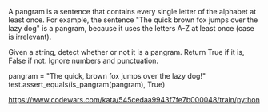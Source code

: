 A pangram is a sentence that contains every single letter of the alphabet at least once. For example, the sentence "The quick brown fox jumps over the lazy dog" is a pangram, because it uses the letters A-Z at least once (case is irrelevant).

Given a string, detect whether or not it is a pangram. Return True if it is, False if not. Ignore numbers and punctuation.


pangram = "The quick, brown fox jumps over the lazy dog!"
test.assert_equals(is_pangram(pangram), True)

https://www.codewars.com/kata/545cedaa9943f7fe7b000048/train/python